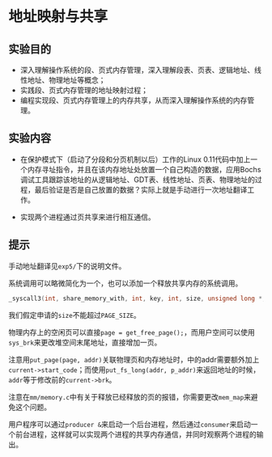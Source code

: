 # 地址映射与共享

## 实验目的

- 深入理解操作系统的段、页式内存管理，深入理解段表、页表、逻辑地址、线性地址、物理地址等概念；
- 实践段、页式内存管理的地址映射过程；
- 编程实现段、页式内存管理上的内存共享，从而深入理解操作系统的内存管理。

## 实验内容

- 在保护模式下（启动了分段和分页机制以后）工作的Linux 0.11代码中加上一个内存寻址指令，并且在该内存地址处放置一个自己构造的数据，应用Bochs调试工具跟踪该地址的从逻辑地址、GDT表、线性地址、页表、物理地址的过程，最后验证是否是自己放置的数据？实际上就是手动进行一次地址翻译工作。

- 实现两个进程通过页共享来进行相互通信。

## 提示

手动地址翻译见`exp5/`下的说明文件。

系统调用可以略微简化为一个，也可以添加一个释放共享内存的系统调用。

```c
_syscall3(int, share_memory_with, int, key, int, size, unsigned long *, p_addr);
```

我们假定申请的`size`不能超过`PAGE_SIZE`。

物理内存上的空闲页可以直接`page = get_free_page();`，而用户空间可以使用`sys_brk`来更改堆空间末尾地址，直接增加一页。

注意用`put_page(page, addr)`关联物理页和内存地址时，中的addr需要额外加上`current->start_code`；而使用`put_fs_long(addr, p_addr)`来返回地址的时候，`addr`等于修改前的`current->brk`。

注意在`mm/memory.c`中有关于释放已经释放的页的报错，你需要更改`mem_map`来避免这个问题。

用户程序可以通过`producer &`来启动一个后台进程，然后通过`consumer`来启动一个前台进程，这样就可以实现两个进程的共享内存通信，并同时观察两个进程的输出。
